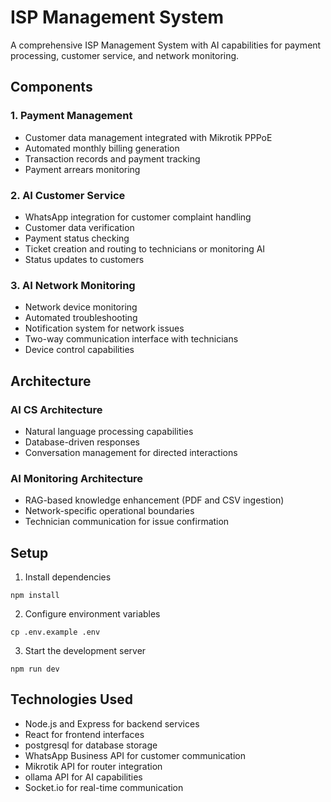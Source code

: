 # ISP Management System

A comprehensive ISP Management System with AI capabilities for payment processing, customer service, and network monitoring.

## Components

### 1. Payment Management
- Customer data management integrated with Mikrotik PPPoE
- Automated monthly billing generation
- Transaction records and payment tracking
- Payment arrears monitoring

### 2. AI Customer Service
- WhatsApp integration for customer complaint handling
- Customer data verification
- Payment status checking
- Ticket creation and routing to technicians or monitoring AI
- Status updates to customers

### 3. AI Network Monitoring
- Network device monitoring
- Automated troubleshooting
- Notification system for network issues
- Two-way communication interface with technicians
- Device control capabilities

## Architecture

### AI CS Architecture
- Natural language processing capabilities
- Database-driven responses
- Conversation management for directed interactions

### AI Monitoring Architecture
- RAG-based knowledge enhancement (PDF and CSV ingestion)
- Network-specific operational boundaries
- Technician communication for issue confirmation

## Setup

1. Install dependencies
```
npm install
```

2. Configure environment variables
```
cp .env.example .env
```

3. Start the development server
```
npm run dev
```

## Technologies Used

- Node.js and Express for backend services
- React for frontend interfaces
- postgresql for database storage
- WhatsApp Business API for customer communication
- Mikrotik API for router integration
- ollama API for AI capabilities
- Socket.io for real-time communication